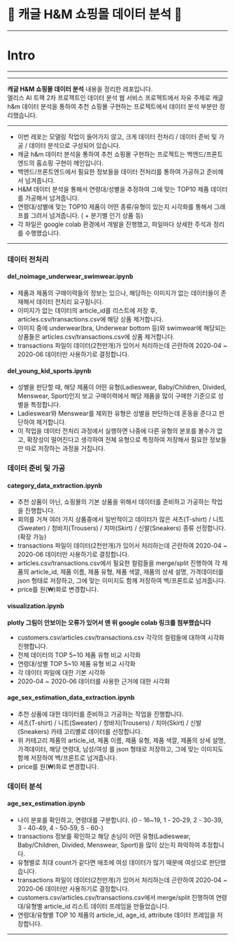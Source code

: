 # :womans_clothes: 캐글 H&M 쇼핑몰 데이터 분석 :womans_clothes:  
- - -
<h1>Intro</h1> 

- - -
- - -
**캐글 H&M 쇼핑몰 데이터 분석** 내용을 정리한 레포입니다.  
엘리스 AI 트랙 2차 프로젝트인 데이터 분석 웹 서비스 프로젝트에서 자유 주제로 캐글 h&m 데이터 분석을 통하여 추천 쇼핑몰 구현하는 프로젝트에서 데이터 분석 부분만 정리했습니다.

- - -

- 이번 레포는 모델링 작업이 들어가지 않고, 크게 데이터 전처리 / 데이터 준비 및 가공 / 데이터 분석으로 구성되어 있습니다.
- 캐글 h&m 데이터 분석을 통하여 추천 쇼핑몰 구현하는 프로젝트는 백엔드/프론트엔드의 홈쇼핑 구현이 메인입니다.
- 백엔드/프론트엔드에서 필요한 정보들을 데이터 전처리를 통하여 가공하고 준비해서 넘겨줍니다.
- H&M 데이터 분석을 통해서 연령대/성별을 추정하여 그에 맞는 TOP10 제품 데이터를 가공해서 넘겨줍니다.
- 연령대/성별에 맞는 TOP10 제품이 어떤 종류/유형이 있는지 시각화를 통해서 그래프를 그려서 넘겨줍니다. ( + 분기별 인기 상품 등) 
- 각 파일은 google colab 환경에서 개발을 진행했고, 파일마다 상세한 주석과 정리를 수행했습니다.


- - -

<h3>데이터 전처리</h3>

<h4>del_noimage_underwear_swimwear.ipynb</h4>
  
- 제품과 제품의 구매이력들의 정보는 있으나, 해당하는 이미지가 없는 데이터들이 존재해서 데이터 전치리 요구됩니다.
- 이미지가 없는 데이터의 article_id를 리스트에 저장 후, articles.csv/transactions.csv에 해당 상품 제거합니다.
- 이미지 중에 underwear(bra, Underwear bottom 등)와 swimwear에 해당되는 상품들은 articles.csv/transactions.csv에 상품 제거합니다.
- transactions 파일이 데이터(2천만개)가 있어서 처리하는데 곤란하여 2020-04 ~ 2020-06 데이터만 사용하기로 결정합니다.


<h4>del_young_kid_sports.ipynb</h4> 
  
- 성별을 판단할 때, 해당 제품이 어떤 유형(Ladieswear, Baby/Children, Divided, Menswear, Sport)인지 보고 구매이력에서 해당 제품을 많이 구매한 기준으로 성별을 특정합니다.
- Ladieswear와 Menswear를 제외한 유형은 성별을 판단하는데 혼동을 준다고 판단하여 제거합니다.
- 이 작업을 데이터 전처리 과정에서 실행하면 나중에 다른 유형의 분포를 볼수가 없고, 확장성이 떨어진다고 생각하여 전체 유형으로 특정하여 저장해서 필요한 정보들만 따로 저장하는 과정을 거칩니다.



<h3>데이터 준비 및 가공</h3>

<h4>category_data_extraction.ipynb</h4>
  
- 추천 상품이 아닌, 쇼핑몰의 기본 상품을 위해서 데이터를 준비하고 가공하는 작업을 진행합니다.
- 회의를 거쳐 여러 가지 상품중에서 일반적이고 데이터가 많은 셔츠(T-shirt) / 니트(Sweater) / 청바지(Trousers) / 치마(Skirt) / 신발(Sneakers) 종류 선정합니다.(확장 가능)
- transactions 파일이 데이터(2천만개)가 있어서 처리하는데 곤란하여 2020-04 ~ 2020-06 데이터만 사용하기로 결정합니다.
- articles.csv/transactions.csv에서 필요한 컬럼들을 merge/split 진행하여 각 제품의 article_id, 제품 이름, 제품 유형, 제품 색깔, 제품의 상세 설명, 가격데이터를 json 형태로 저장하고, 그에 맞는 이미지도 함께 저장하여 백/프론트로 넘겨줍니다.
- price를 원(₩)화로 변경합니다.

<h4>visualization.ipynb</h4>

**plotly 그림이 안보이는 오류가 있어서 맨 위 google colab 링크를 첨부했습니다**

- customers.csv/articles.csv/transactions.csv 각각의 컬럼들에 대하여 시각화 진행합니다.
- 전체 데이터의 TOP 5~10 제품 유형 비교 시각화
- 연령대/성별 TOP 5~10 제품 유형 비교 시각화
- 각 데이터 파일에 대한 기본 시각화
- 2020-04 ~ 2020-06 데이터를 사용한 근거에 대한 시각화


<h4>age_sex_estimation_data_extraction.ipynb</h4>

- 추천 상품에 대한 데이터를 준비하고 가공하는 작업을 진행합니다.
- 셔츠(T-shirt) / 니트(Sweater) / 청바지(Trousers) / 치마(Skirt) / 신발(Sneakers) 카테 고리별로 데이터를 선정합니다.
- 위 카테고리 제품의 article_id, 제품 이름, 제품 유형, 제품 색깔, 제품의 상세 설명, 가격데이터, 해당 연령대, 남성/여성 를 json 형태로 저장하고, 그에 맞는 이미지도 함께 저장하여 백/프론트로 넘겨줍니다.
- price를 원(₩)화로 변경합니다.


<h3>데이터 분석</h3>

<h4>age_sex_estimation.ipynb</h4>
  
- 나이 분포를 확인하고, 연령대를 구분합니다. (0 - 16~19, 1 - 20-29, 2 - 30-39, 3 - 40-49, 4 - 50-59, 5 - 60-)
- transactions 정보를 확인하고 해당 손님이 어떤 유형(Ladieswear, Baby/Children, Divided, Menswear, Sport)을 많이 샀는지 파악하여 추정합니다.
- 유형별로 최대 count가 같다면 애초에 여성 데이터가 많기 때문에 여성으로 판단했습니다.
- transactions 파일이 데이터(2천만개)가 있어서 처리하는데 곤란하여 2020-04 ~ 2020-06 데이터만 사용하기로 결정합니다.
- customers.csv/articles.csv/transactions.csv에서 merge/split 진행하여 연령대/유형별 article_id 리스트 데이터 프레임을 만들었습니다.
- 연령대/유형별 TOP 10 제품의 article_id, age_id, attribute 데이터 프레임을 저장합니다.

- - -
